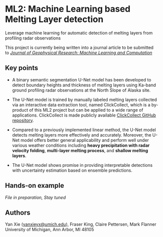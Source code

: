 # ML2: Machine Learning based Melting Layer detection
Leverage machine learning for automatic detection of melting layers from profiling radar observations     

This project is currently being written into a journal article to be submitted to [*Journal of Geophysical Research: Machine Learning and Computation*](https://agupubs.onlinelibrary.wiley.com/journal/29935210)

## Key points
- A binary semantic segmentation U-Net model has been developed to detect boundary heights and thickness of melting layers using Ka-band ground profiling radar observations at the North Slope of Alaska site.

- The U-Net model is trained by manually labeled melting layers collected via an interactive data extraction tool, named ClickCollect, which is a by-product of this ML2 project but can be applied to a wide range of applications. ClickCollect is made publicly available [ClickCollect GitHub repository](https://github.com/YXIE1010/ClickCollect).

- Compared to a previously implemented linear method, the U-Net model detects melting layers more effectively and accurately. Moreover, the U-Net model offers better general applicability and perform well under various weather conditions including **heavy precipitation with radar velocity folding**, **multi-layer melting process**, and **shallow melting layers**.

- The U-Net model shows promise in providing interpretable detections with uncertainty estimation based on ensemble predictions.

## Hands-on example
*File in preparation, Stay tuned*

## Authors
Yan Xie (yanxieyx@umich.edu), Fraser King, Claire Pettersen, Mark Flanner   
University of Michigan, Ann Arbor, MI 48105




